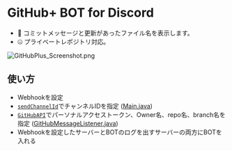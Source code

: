 # GitHub+ BOT for Discord
- 💬 コミットメッセージと更新があったファイル名を表示します。
- 🤐 プライベートレポジトリ対応。

![GitHubPlus_Screenshot.png](https://raw.githubusercontent.com/shopipi/GitHubPlus/main/GitHubPlus_Screenshot.png)

## 使い方
- Webhookを設定
- [`sendChannelId`](https://github.com/shopipi/GitHubPlus/blob/main/src/com.github.shopipi.githubplus/Main.java#L17)でチャンネルIDを指定 ([Main.java](https://github.com/shopipi/GitHubPlus/blob/main/src/com.github.shopipi.githubplus/Main.java))
- [`GitHubAPI`](https://github.com/shopipi/GitHubPlus/blob/main/src/com.github.shopipi.githubplus/GitHubMessageListener.java#L68)でパーソナルアクセストークン、Owner名、repo名、branch名を指定 ([GitHubMessageListener.java](https://github.com/shopipi/GitHubPlus/blob/main/src/com.github.shopipi.githubplus/GitHubMessageListener.java))
- Webhookを設定したサーバーとBOTのログを出すサーバーの両方にBOTを入れる
